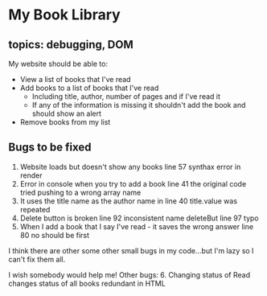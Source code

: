# My Book Library

## topics: debugging, DOM

My website should be able to:

- View a list of books that I've read
- Add books to a list of books that I've read
  - Including title, author, number of pages and if I've read it
  - If any of the information is missing it shouldn't add the book and should show an alert
- Remove books from my list

## Bugs to be fixed

1. Website loads but doesn't show any books
line 57 synthax error in render
2. Error in console when you try to add a book
line 41 the original code tried pushing to a wrong array name
3. It uses the title name as the author name
in line 40 title.value was repeated
4. Delete button is broken
line 92 inconsistent name deleteBut
line 97 typo
5. When I add a book that I say I've read - it saves the wrong answer
line 80 no should be first

I think there are other some other small bugs in my code...but I'm lazy so I can't fix them all.

I wish somebody would help me!
Other bugs:
6. Changing status of Read changes status of all books 
redundant <td> in HTML

